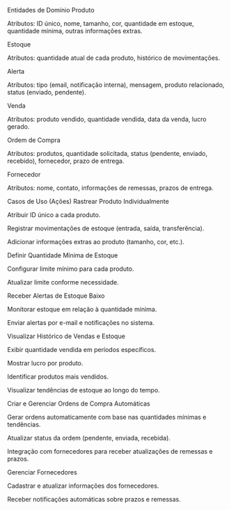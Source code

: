 Entidades de Domínio
Produto

Atributos: ID único, nome, tamanho, cor, quantidade em estoque, quantidade mínima, outras informações extras.

Estoque

Atributos: quantidade atual de cada produto, histórico de movimentações.

Alerta

Atributos: tipo (email, notificação interna), mensagem, produto relacionado, status (enviado, pendente).

Venda

Atributos: produto vendido, quantidade vendida, data da venda, lucro gerado.

Ordem de Compra

Atributos: produtos, quantidade solicitada, status (pendente, enviado, recebido), fornecedor, prazo de entrega.

Fornecedor

Atributos: nome, contato, informações de remessas, prazos de entrega.

Casos de Uso (Ações)
Rastrear Produto Individualmente

Atribuir ID único a cada produto.

Registrar movimentações de estoque (entrada, saída, transferência).

Adicionar informações extras ao produto (tamanho, cor, etc.).

Definir Quantidade Mínima de Estoque

Configurar limite mínimo para cada produto.

Atualizar limite conforme necessidade.

Receber Alertas de Estoque Baixo

Monitorar estoque em relação à quantidade mínima.

Enviar alertas por e-mail e notificações no sistema.

Visualizar Histórico de Vendas e Estoque

Exibir quantidade vendida em períodos específicos.

Mostrar lucro por produto.

Identificar produtos mais vendidos.

Visualizar tendências de estoque ao longo do tempo.

Criar e Gerenciar Ordens de Compra Automáticas

Gerar ordens automaticamente com base nas quantidades mínimas e tendências.

Atualizar status da ordem (pendente, enviada, recebida).

Integração com fornecedores para receber atualizações de remessas e prazos.

Gerenciar Fornecedores

Cadastrar e atualizar informações dos fornecedores.

Receber notificações automáticas sobre prazos e remessas.
